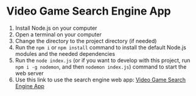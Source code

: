 # Video Game Search Engine App

1. Install Node.js on your computer
2. Open a terminal on your computer
3. Change the directory to the project directory (if needed)
4. Run the `npm i` or `npm install` command to install the default Node.js modules and the needed dependencies
5. Run the `node index.js` (or if you want to develop with this project, run `npm i -g nodemon`, and then `nodemon index.js`) command to start the web server
6. Use this link to use the search engine web app: [Video Game Search Engine App](http://localhosr:3000)